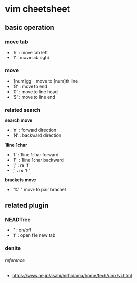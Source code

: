 # vim cheetsheet


## basic operation

### move tab
- '<tab>h'	: move tab left
- '<tab>l'	: move tab right

### move
- '[num]gg'	: move to [num]th line
- 'G'				: move to end
- '0'				: move to line head
- '$'				: move to line end

### related search
**search move**
- 'n'				: forward direction
- 'N'				: backward direction

**1line 1char**
- 'f'				: 1line 1char forward
- 'F'				: 1line 1char backward
- ';'				: re 'f'
- ','				: re 'F'

**brackets move**
- '%'				" move to pair brachet




## related plugin 

### NEADTree
- '<C-e>'		: on/off
- 't'				: open file new tab


### denite




###### reference

- https://www.ne.jp/asahi/hishidama/home/tech/unix/vi.html


